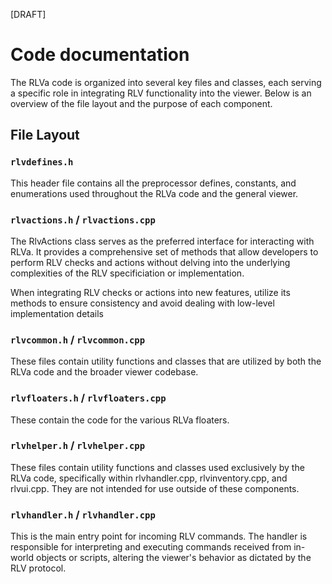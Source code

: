 [DRAFT]

# Code documentation

The RLVa code is organized into several key files and classes, each serving a specific role in integrating RLV functionality into the viewer. Below is an overview of the file layout and the purpose of each component.

## File Layout
### `rlvdefines.h`
This header file contains all the preprocessor defines, constants, and enumerations used throughout the RLVa code and the general viewer.

### `rlvactions.h` / `rlvactions.cpp`
The RlvActions class serves as the preferred interface for interacting with RLVa. It provides a comprehensive set of methods that allow developers to perform RLV checks and actions without delving into the underlying complexities of the RLV specificiation or implementation.

When integrating RLV checks or actions into new features, utilize its methods to ensure consistency and avoid dealing with low-level implementation details

### `rlvcommon.h` / `rlvcommon.cpp`
These files contain utility functions and classes that are utilized by both the RLVa code and the broader viewer codebase.

### `rlvfloaters.h` / `rlvfloaters.cpp`
These contain the code for the various RLVa floaters.

### `rlvhelper.h` / `rlvhelper.cpp`
These files contain utility functions and classes used exclusively by the RLVa code, specifically within rlvhandler.cpp, rlvinventory.cpp, and rlvui.cpp. They are not intended for use outside of these components.

### `rlvhandler.h` / `rlvhandler.cpp`
This is the main entry point for incoming RLV commands. The handler is responsible for interpreting and executing commands received from in-world objects or scripts, altering the viewer's behavior as dictated by the RLV protocol.
